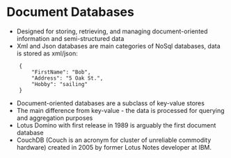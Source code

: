 # Document Databases #

* Designed for storing, retrieving, and managing document-oriented information and semi-structured data
* Xml and Json databases are main categories of NoSql databases, data is stored as xml/json:
~~~
	{
	    "FirstName": "Bob", 
	    "Address": "5 Oak St.", 
	    "Hobby": "sailing"
	}
~~~
* Document-oriented databases are a subclass of key-value stores
* The main difference from key-value - the data is processed for querying and aggregation purposes
* Lotus Domino with first release in 1989 is arguably the first document database
* CouchDB (Couch is an acronym for cluster of unreliable commodity hardware) created in 2005 by former Lotus Notes developer at IBM. 

